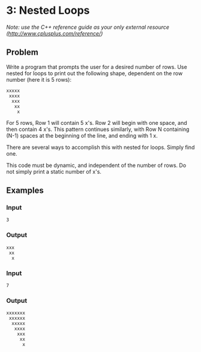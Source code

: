 # 3: Nested Loops

*Note: use the C++ reference guide as your only external resource (http://www.cplusplus.com/reference/)*

## Problem

Write a program that prompts the user for a desired number of rows.
Use nested for loops to print out the following shape, dependent on the row number (here it is 5 rows):

```
xxxxx
 xxxx
  xxx
   xx
    x
```
    
For 5 rows, Row 1 will contain 5 x's. 
Row 2 will begin with one space, and then contain 4 x's. 
This pattern continues similarly, with Row N containing (N-1) spaces at the beginning of the line, and ending with 1 x.

There are several ways to accomplish this with nested for loops. Simply find one.

This code must be dynamic, and independent of the number of rows. 
Do not simply print a static number of x's.

## Examples

### Input
```
3
```

### Output
```
xxx
 xx
  x
```

### Input
```
7
```

### Output
```
xxxxxxx
 xxxxxx
  xxxxx
   xxxx
    xxx
     xx
      x
```
